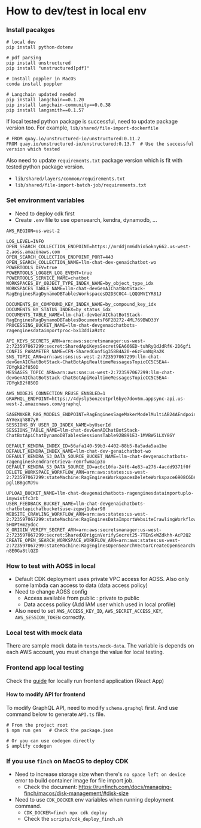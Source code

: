 


# How to dev/test in local env

### Install pacakges

```
# local dev
pip install python-dotenv

# pdf parsing
pip install unstructured
pip install "unstructured[pdf]"

# Install poppler in MacOS
conda install poppler

# Langchain updated needed
pip install langchain==0.1.20
pip install langchain-community==0.0.38
pip install langsmith==0.1.57
```

If local tested python package is successful, need to update package version too.
For example, `lib/shared/file-import-dockerfile`

```
# FROM quay.io/unstructured-io/unstructured:0.11.2
FROM quay.io/unstructured-io/unstructured:0.13.7  # Use the successful version which tested
```

Also need to update `requirements.txt` package version which is fit with tested python package version.
- `lib/shared/layers/common/requirements.txt`
- `lib/shared/file-import-batch-job/requirements.txt`


### Set environment variables

- Need to deploy cdk first
- Create `.env` file to use opensearch, kendra, dynamodb, ...

```
AWS_REGION=us-west-2

LOG_LEVEL=INFO
OPEN_SEARCH_COLLECTION_ENDPOINT=https://mrddjnm6dhio5okny662.us-west-2.aoss.amazonaws.com
OPEN_SEARCH_COLLECTION_ENDPOINT_PORT=443
OPEN_SEARCH_COLLECTION_NAME=llm-chat-dev-genaichatbot-wo
POWERTOOLS_DEV=true
POWERTOOLS_LOGGER_LOG_EVENT=true
POWERTOOLS_SERVICE_NAME=chatbot
WORKSPACES_BY_OBJECT_TYPE_INDEX_NAME=by_object_type_idx
WORKSPACES_TABLE_NAME=llm-chat-devGenAIChatBotStack-RagEnginesRagDynamoDBTablesWorkspacesD2D3C0C4-LQQQMVIYR81J

DOCUMENTS_BY_COMPOUND_KEY_INDEX_NAME=by_compound_key_idx
DOCUMENTS_BY_STATUS_INDEX=by_status_idx
DOCUMENTS_TABLE_NAME=llm-chat-devGenAIChatBotStack-RagEnginesRagDynamoDBTablesDocumentsF6F2B272-4ML769BWD33Y
PROCESSING_BUCKET_NAME=llm-chat-devgenaichatbots-ragenginesdataimportproc-bx13ddia9ztc

API_KEYS_SECRETS_ARN=arn:aws:secretsmanager:us-west-2:723597067299:secret:SharedApiKeysSecret9EA666ED-tuhRyQdJdRfK-2D6gfi
CONFIG_PARAMETER_NAME=CFN-SharedConfig358B4A20-e6zFunNqRa2K
SNS_TOPIC_ARN=arn:aws:sns:us-west-2:723597067299:llm-chat-devGenAIChatBotStack-ChatBotApiRealtimeMessagesTopicCC5C5EA4-7DYgkB2f850D
MESSAGES_TOPIC_ARN=arn:aws:sns:us-west-2:723597067299:llm-chat-devGenAIChatBotStack-ChatBotApiRealtimeMessagesTopicCC5C5EA4-7DYgkB2f850D

AWS_NODEJS_CONNECTION_REUSE_ENABLED=1
GRAPHQL_ENDPOINT=https://4dyslp5onzeotprl6bye7dov6m.appsync-api.us-west-2.amazonaws.com/graphql

SAGEMAKER_RAG_MODELS_ENDPOINT=RagEnginesSageMakerModelMultiAB24AEndpoint6DA7D681-AYVexqh887yR
SESSIONS_BY_USER_ID_INDEX_NAME=byUserId
SESSIONS_TABLE_NAME=llm-chat-devGenAIChatBotStack-ChatBotApiChatDynamoDBTablesSessionsTable92B891E3-1MVBWG1LXY8GY

DEFAULT_KENDRA_INDEX_ID=56afa140-59b3-4402-88b5-8a5ada5aa1be
DEFAULT_KENDRA_INDEX_NAME=llm-chat-dev-genaichatbot-wo
DEFAULT_KENDRA_S3_DATA_SOURCE_BUCKET_NAME=llm-chat-devgenaichatbots-ragengineskendraretrieva-remrfwmaip3o
DEFAULT_KENDRA_S3_DATA_SOURCE_ID=ac6c10fa-24f6-4e83-a276-4acdd9371f0f
DELETE_WORKSPACE_WORKFLOW_ARN=arn:aws:states:us-west-2:723597067299:stateMachine:RagEnginesWorkspacesDeleteWorkspace6908C6DA-pgl1BBgcMJ9u

UPLOAD_BUCKET_NAME=llm-chat-devgenaichatbots-ragenginesdataimportuplo-imywistfc3rb
USER_FEEDBACK_BUCKET_NAME=llm-chat-devgenaichatbots-chatbotapichatbucketsuse-zqpwj1ubar98
WEBSITE_CRAWLING_WORKFLOW_ARN=arn:aws:states:us-west-2:723597067299:stateMachine:RagEnginesDataImportWebsiteCrawlingWorkflowWebsiteCrawling9B1CEC96-5HOPtHm2ydoc
X_ORIGIN_VERIFY_SECRET_ARN=arn:aws:secretsmanager:us-west-2:723597067299:secret:SharedXOriginVerifySecret25-7TEnSxWZdkhh-AcP2Q2
CREATE_OPEN_SEARCH_WORKSPACE_WORKFLOW_ARN=arn:aws:states:us-west-2:723597067299:stateMachine:RagEnginesOpenSearchVectorCreateOpenSearchWorkspace2B2FCA5B-n8E0Ga8tlQZD

```

### How to test with AOSS in local

- Default CDK deployment uses private VPC access for AOSS. Also only some lambda can access to data (data access policy)
- Need to change AOSS config
  - Access available from public : private to public 
  - Data access policy (Add IAM user which used in local profile)
- Also need to set `AWS_ACCESS_KEY_ID`, `AWS_SECRET_ACCESS_KEY`, `AWS_SESSION_TOKEN` correctly.


### Local test with mock data

There are sample mock data in `tests/mock-data`. The variable is depends on each AWS account, you must change the value for local testing.


### Frontend app local testing

Check the [guide](https://aws-samples.github.io/aws-genai-llm-chatbot/guide/deploy.html#run-user-interface-locally) for locally run frontend application (React App)


#### How to modify API for frontend

To modify GraphQL API, need to modify `schema.graphql` first.
And use command below to generate `API.ts` file.

```
# From the project root
$ npm run gen   # Check the package.json

# Or you can use codegen directly
$ amplify codegen
```


### If you use `finch` on MacOS to deploy CDK

- Need to increase storage size when there's `no space left on device` error to build container image for file import job.
  - Check the document: https://runfinch.com/docs/managing-finch/macos/disk-management/#disk-size
- Need to use `CDK_DOCKER` env variables when running deployment command.
  - `CDK_DOCKER=finch npx cdk deploy`
  - Check the `scripts/cdk_deploy_finch.sh`


